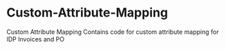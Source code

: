 # Custom-Attribute-Mapping
Custom Attribute Mapping 
Contains code for custom attribute mapping for IDP Invoices and PO
